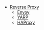 - [Reverse Proxy](reverse-proxy.md)
  - [Envoy](envoy.md)
  - [YARP](yarp.md)
  - [HAProxy](haproxy.md)
